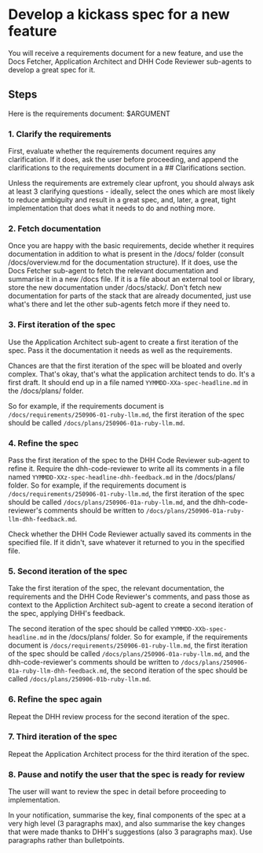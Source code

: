 # Develop a kickass spec for a new feature

You will receive a requirements document for a new feature, and use the Docs Fetcher, Application Architect and DHH Code Reviewer sub-agents to develop a great spec for it.

## Steps

Here is the requirements document: $ARGUMENT

### 1. Clarify the requirements

First, evaluate whether the requirements document requires any clarification. If it does, ask the user before proceeding, and append the clarifications to the requirements document in a ## Clarifications section.

Unless the requirements are extremely clear upfront, you should always ask at least 3 clarifying questions - ideally, select the ones which are most likely to reduce ambiguity and result in a great spec, and, later, a great, tight implementation that does what it needs to do and nothing more.

### 2. Fetch documentation

Once you are happy with the basic requirements, decide whether it requires documentation in addition to what is present in the /docs/ folder (consult /docs/overview.md for the documentation structure). If it does, use the Docs Fetcher sub-agent to fetch the relevant documentation and summarise it in a new /docs file. If it is a file about an external tool or library, store the new documentation under /docs/stack/. Don't fetch new documentation for parts of the stack that are already documented, just use what's there and let the other sub-agents fetch more if they need to.

### 3. First iteration of the spec

Use the Application Architect sub-agent to create a first iteration of the spec. Pass it the documentation it needs as well as the requirements.

Chances are that the first iteration of the spec will be bloated and overly complex. That's okay, that's what the application architect tends to do. It's a first draft. It should end up in a file named `YYMMDD-XXa-spec-headline.md` in the /docs/plans/ folder.

So for example, if the requirements document is `/docs/requirements/250906-01-ruby-llm.md`, the first iteration of the spec should be called `/docs/plans/250906-01a-ruby-llm.md`.

### 4. Refine the spec

Pass the first iteration of the spec to the DHH Code Reviewer sub-agent to refine it. Require the dhh-code-reviewer to write all its comments in a file named `YYMMDD-XXz-spec-headline-dhh-feedback.md` in the /docs/plans/ folder. So for example, if the requirements document is `/docs/requirements/250906-01-ruby-llm.md`, the first iteration of the spec should be called `/docs/plans/250906-01a-ruby-llm.md`, and the dhh-code-reviewer's comments should be written to `/docs/plans/250906-01a-ruby-llm-dhh-feedback.md`.

Check whether the DHH Code Reviewer actually saved its comments in the specified file. If it didn't, save whatever it returned to you in the specified file.

### 5. Second iteration of the spec

Take the first iteration of the spec, the relevant documentation, the requirements and the DHH Code Reviewer's comments, and pass those as context to the Appliction Architect sub-agent to create a second iteration of the spec, applying DHH's feedback.

The second iteration of the spec should be called `YYMMDD-XXb-spec-headline.md` in the /docs/plans/ folder. So for example, if the requirements document is `/docs/requirements/250906-01-ruby-llm.md`, the first iteration of the spec should be called `/docs/plans/250906-01a-ruby-llm.md`, and the dhh-code-reviewer's comments should be written to `/docs/plans/250906-01a-ruby-llm-dhh-feedback.md`, the second iteration of the spec should be called `/docs/plans/250906-01b-ruby-llm.md`.

### 6. Refine the spec again

Repeat the DHH review process for the second iteration of the spec.

### 7. Third iteration of the spec

Repeat the Application Architect process for the third iteration of the spec.

### 8. Pause and notify the user that the spec is ready for review

The user will want to review the spec in detail before proceeding to implementation.

In your notification, summarise the key, final components of the spec at a very high level (3 paragraphs max), and also summarise the key changes that were made thanks to DHH's suggestions (also 3 paragraphs max). Use paragraphs rather than bulletpoints.